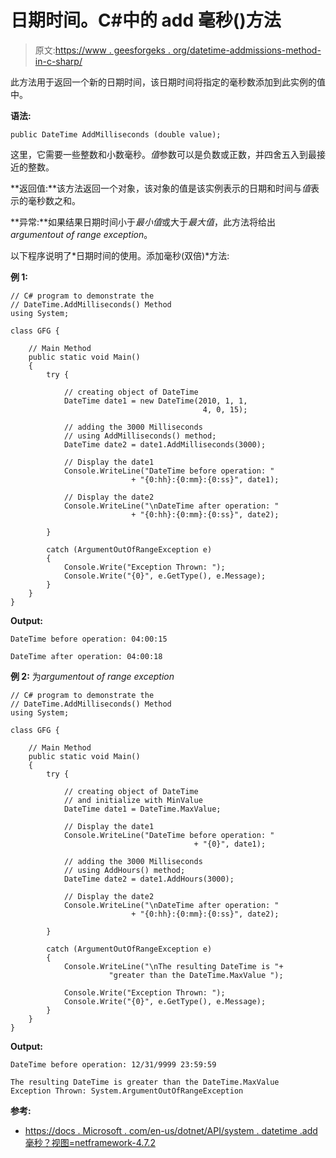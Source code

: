 # 日期时间。C#中的 add 毫秒()方法

> 原文:[https://www . geesforgeks . org/datetime-addmissions-method-in-c-sharp/](https://www.geeksforgeeks.org/datetime-addmilliseconds-method-in-c-sharp/)

此方法用于返回一个新的日期时间，该日期时间将指定的毫秒数添加到此实例的值中。

**语法:**

```
public DateTime AddMilliseconds (double value);
```

这里，它需要一些整数和小数毫秒。*值*参数可以是负数或正数，并四舍五入到最接近的整数。

**返回值:**该方法返回一个对象，该对象的值是该实例表示的日期和时间与*值*表示的毫秒数之和。

**异常:**如果结果日期时间小于*最小值*或大于*最大值*，此方法将给出*argumentout of range exception*。

以下程序说明了*日期时间的使用。添加毫秒(双倍)*方法:

**例 1:**

```
// C# program to demonstrate the
// DateTime.AddMilliseconds() Method
using System;

class GFG {

    // Main Method
    public static void Main()
    {
        try {

            // creating object of DateTime
            DateTime date1 = new DateTime(2010, 1, 1,
                                           4, 0, 15);

            // adding the 3000 Milliseconds
            // using AddMilliseconds() method;
            DateTime date2 = date1.AddMilliseconds(3000);

            // Display the date1
            Console.WriteLine("DateTime before operation: "
                           + "{0:hh}:{0:mm}:{0:ss}", date1);

            // Display the date2
            Console.WriteLine("\nDateTime after operation: "
                           + "{0:hh}:{0:mm}:{0:ss}", date2);

        }

        catch (ArgumentOutOfRangeException e) 
        {
            Console.Write("Exception Thrown: ");
            Console.Write("{0}", e.GetType(), e.Message);
        }
    }
}
```

**Output:**

```
DateTime before operation: 04:00:15

DateTime after operation: 04:00:18

```

**例 2:** 为*argumentout of range exception*

```
// C# program to demonstrate the
// DateTime.AddMilliseconds() Method
using System;

class GFG {

    // Main Method
    public static void Main()
    {
        try {

            // creating object of DateTime 
            // and initialize with MinValue
            DateTime date1 = DateTime.MaxValue;

            // Display the date1
            Console.WriteLine("DateTime before operation: "
                                         + "{0}", date1);

            // adding the 3000 Milliseconds
            // using AddHours() method;
            DateTime date2 = date1.AddHours(3000);

            // Display the date2
            Console.WriteLine("\nDateTime after operation: "
                           + "{0:hh}:{0:mm}:{0:ss}", date2);

        }

        catch (ArgumentOutOfRangeException e) 
        {
            Console.WriteLine("\nThe resulting DateTime is "+
                      "greater than the DateTime.MaxValue ");

            Console.Write("Exception Thrown: ");
            Console.Write("{0}", e.GetType(), e.Message);
        }
    }
}
```

**Output:**

```
DateTime before operation: 12/31/9999 23:59:59

The resulting DateTime is greater than the DateTime.MaxValue 
Exception Thrown: System.ArgumentOutOfRangeException

```

**参考:**

*   [https://docs . Microsoft . com/en-us/dotnet/API/system . datetime .add 毫秒？视图=netframework-4.7.2](https://docs.microsoft.com/en-us/dotnet/api/system.datetime.addmilliseconds?view=netframework-4.7.2)